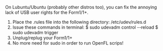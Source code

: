 On Lubuntu/Ubuntu (probably other distros too), you can fix the annoying lack of USB user rights for the Form1/1+.

1) Place the .rules file into the following directory: /etc/udev/rules.d
2) Issue these commands in terminal: 
  $ sudo udevadm control --reload
  $ sudo udevadm trigger
3) Unplug/replug your Form1/1+
4) No more need for sudo in order to run OpenFL scrips!
